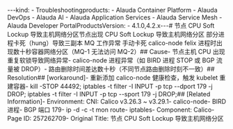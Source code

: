 ---kind:   - Troubleshootingproducts:    - Alauda Container Platform   - Alauda DevOps   - Alauda AI   - Alauda Application Services   - Alauda Service Mesh   - Alauda Developer PortalProductsVersion:   - 4.1.0,4.2.x---<!-- A type of document that involves encountering a fault, diag...it, performing root cause analysis, and providing solutions. --># 节点 CPU Soft Lockup 导致主机网络分区节点出现 CPU Soft Lockup 导致主机网络分区 部分进程卡死（hung）导致三副本 MQ 工作异常 手动卡死 calico-node felix 进程时出现数十秒容器网络分区（MQ-1 无法访问 MQ-2）## Cause- 节点主机 CPU 出现重复软锁导致网络异常- calico-node 进程异常（如 BIRD 进程 STOP 或 BGP 流量被 DROP）- 路由删除时间差达数十秒（不同节点路由删除时刻不一致）## Resolution## [workaround]- 重新添加 calico-node 健康检查，触发 kubelet 重建容器- kill -STOP 44492; iptables -t filter -I INPUT -p tcp --dport 179 -j DROP; iptables -t filter -I INPUT -p tcp --sport 179 -j DROP;## [Related Information]- Environment: CNI: Calico v3.26.3 ~ v3.29.1- calico-node- BIRD 进程- BGP 端口 179- ip -d -c -t mon route- iptables- Component: Calico- Page ID: 257262709- Original Title: 节点 CPU Soft Lockup 导致主机网络分区
